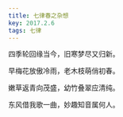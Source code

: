 ```yaml
---
title: 七律春之杂想
key: 2017.2.6
tags: 七律
---
```


四季轮回缘当今，旧寒梦尽又归新。

早梅花放傲冷雨，老木枝萌俏初春。

嫩草返青向茂盛，幼竹叠翠应清纯。

东风借我歌一曲，妙趣知音属何人。

</br>

